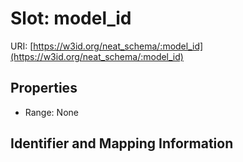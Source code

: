 # Slot: model_id

URI: [https://w3id.org/neat_schema/:model_id](https://w3id.org/neat_schema/:model_id)



<!-- no inheritance hierarchy -->


## Properties

 * Range: None



## Identifier and Mapping Information





